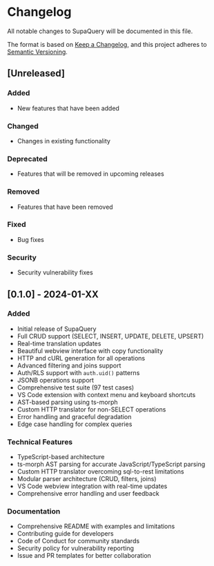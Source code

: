 # Changelog

All notable changes to SupaQuery will be documented in this file.

The format is based on [Keep a Changelog](https://keepachangelog.com/en/1.0.0/),
and this project adheres to [Semantic Versioning](https://semver.org/spec/v2.0.0.html).

## [Unreleased]

### Added
- New features that have been added

### Changed
- Changes in existing functionality

### Deprecated
- Features that will be removed in upcoming releases

### Removed
- Features that have been removed

### Fixed
- Bug fixes

### Security
- Security vulnerability fixes

## [0.1.0] - 2024-01-XX

### Added
- Initial release of SupaQuery
- Full CRUD support (SELECT, INSERT, UPDATE, DELETE, UPSERT)
- Real-time translation updates
- Beautiful webview interface with copy functionality
- HTTP and cURL generation for all operations
- Advanced filtering and joins support
- Auth/RLS support with `auth.uid()` patterns
- JSONB operations support
- Comprehensive test suite (97 test cases)
- VS Code extension with context menu and keyboard shortcuts
- AST-based parsing using ts-morph
- Custom HTTP translator for non-SELECT operations
- Error handling and graceful degradation
- Edge case handling for complex queries

### Technical Features
- TypeScript-based architecture
- ts-morph AST parsing for accurate JavaScript/TypeScript parsing
- Custom HTTP translator overcoming sql-to-rest limitations
- Modular parser architecture (CRUD, filters, joins)
- VS Code webview integration with real-time updates
- Comprehensive error handling and user feedback

### Documentation
- Comprehensive README with examples and limitations
- Contributing guide for developers
- Code of Conduct for community standards
- Security policy for vulnerability reporting
- Issue and PR templates for better collaboration 